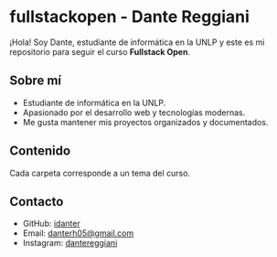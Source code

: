 # fullstackopen - Dante Reggiani

¡Hola! Soy Dante, estudiante de informática en la UNLP y este es mi repositorio para seguir el curso **Fullstack Open**.

## Sobre mí
- Estudiante de informática en la UNLP.
- Apasionado por el desarrollo web y tecnologías modernas.
- Me gusta mantener mis proyectos organizados y documentados.

## Contenido
Cada carpeta corresponde a un tema del curso.

## Contacto
- GitHub: [idanter](https://github.com/idanter)
- Email: danterh05@gmail.com
- Instagram: [dantereggiani](https://instagram.com/dantereggiani)

